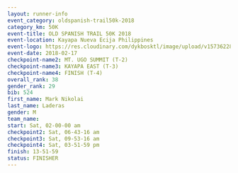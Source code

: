 ```yaml
---
layout: runner-info 
event_category: oldspanish-trail50k-2018 
category_km: 50K 
event-title: OLD SPANISH TRAIL 50K 2018 
event-location: Kayapa Nueva Ecija Philippines 
event-logo: https://res.cloudinary.com/dykbosktl/image/upload/v1573622881/Logo/logo_cnhpnx.jpg 
event-date: 2018-02-17 
checkpoint-name2: MT. UGO SUMMIT (T-2) 
checkpoint-name3: KAYAPA EAST (T-3) 
checkpoint-name4: FINISH (T-4) 
overall_rank: 38
gender_rank: 29
bib: 524
first_name: Mark Nikolai
last_name: Laderas
gender: M
team_name: 
start: Sat, 02-00-00 am
checkpoint2: Sat, 06-43-16 am
checkpoint3: Sat, 09-53-16 am
checkpoint4: Sat, 03-51-59 pm
finish: 13-51-59
status: FINISHER
---
```

